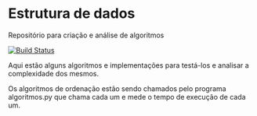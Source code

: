 # Estrutura de dados
Repositório para criação e análise de algoritmos

[![Build Status](https://www.travis-ci.com/Fabio-Coder/estrutura_de_dados.svg?branch=main)](https://www.travis-ci.com/Fabio-Coder/estrutura_de_dados)


Aqui estão alguns algoritmos e implementações para
testá-los e analisar a complexidade dos mesmos.

Os algoritmos de ordenação estão sendo chamados pelo
programa algoritmos.py que chama cada um e mede o tempo
de execução de cada um.

